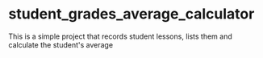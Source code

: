 # student_grades_average_calculator

This is a simple project that records student lessons, lists them and calculate the student's average
